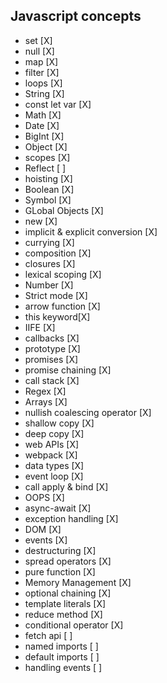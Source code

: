 ## Javascript concepts
- set [X]
- null [X]
- map [X]
- filter [X]
- loops [X]
- String [X]
- const let var [X]
- Math [X]
- Date [X]
- BigInt [X]
- Object [X]
- scopes [X]
- Reflect [ ]
- hoisting [X]
- Boolean [X]
- Symbol [X]
- GLobal Objects [X]
- new [X]
- implicit & explicit conversion [X]
- currying [X]
- composition [X]
- closures [X]
- lexical scoping [X]
- Number [X]
- Strict mode [X]
- arrow function [X]
- this keyword[X]
- IIFE [X]
- callbacks [X]
- prototype [X]
- promises [X]
- promise chaining [X]
- call stack [X]
- Regex [X]
- Arrays [X]
- nullish coalescing operator [X]
- shallow copy [X]
- deep copy [X]
- web APIs [X]
- webpack [X]
- data types [X]
- event loop [X]
- call apply & bind [X]
- OOPS  [X]
- async-await [X]
- exception handling [X]
- DOM [X]
- events [X]
- destructuring [X]
- spread operators [X]
- pure function [X]
- Memory Management [X]
- optional chaining [X]
- template literals [X]
- reduce method [X]
- conditional operator [X]
- fetch api  [ ]
- named imports [ ]
- default imports [ ]
- handling events [ ]
